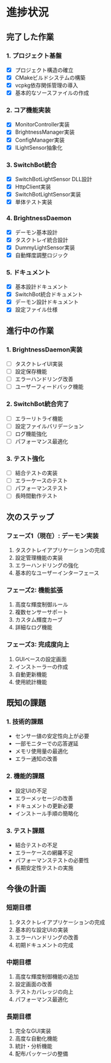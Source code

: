 # 進捗状況

## 完了した作業

### 1. プロジェクト基盤
- [x] プロジェクト構造の確立
- [x] CMakeビルドシステムの構築
- [x] vcpkg依存関係管理の導入
- [x] 基本的なソースファイルの作成

### 2. コア機能実装
- [x] MonitorController実装
- [x] BrightnessManager実装
- [x] ConfigManager実装
- [x] ILightSensor抽象化

### 3. SwitchBot統合
- [x] SwitchBotLightSensor DLL設計
- [x] HttpClient実装
- [x] SwitchBotLightSensor実装
- [x] 単体テスト実装

### 4. BrightnessDaemon
- [x] デーモン基本設計
- [x] タスクトレイ統合設計
- [x] DummyLightSensor実装
- [x] 自動輝度調整ロジック

### 5. ドキュメント
- [x] 基本設計ドキュメント
- [x] SwitchBot統合ドキュメント
- [x] デーモン設計ドキュメント
- [x] 設定ファイル仕様

## 進行中の作業

### 1. BrightnessDaemon実装
- [ ] タスクトレイUI実装
- [ ] 設定保存機能
- [ ] エラーハンドリング改善
- [ ] ユーザーフィードバック機能

### 2. SwitchBot統合完了
- [ ] エラーリトライ機能
- [ ] 設定ファイルバリデーション
- [ ] ログ機能強化
- [ ] パフォーマンス最適化

### 3. テスト強化
- [ ] 結合テストの実装
- [ ] エラーケースのテスト
- [ ] パフォーマンステスト
- [ ] 長時間動作テスト

## 次のステップ

### フェーズ1（現在）: デーモン実装
1. タスクトレイアプリケーションの完成
2. 設定管理機能の実装
3. エラーハンドリングの強化
4. 基本的なユーザーインターフェース

### フェーズ2: 機能拡張
1. 高度な輝度制御ルール
2. 複数センサーサポート
3. カスタム輝度カーブ
4. 詳細なログ機能

### フェーズ3: 完成度向上
1. GUIベースの設定画面
2. インストーラーの作成
3. 自動更新機能
4. 使用統計機能

## 既知の課題

### 1. 技術的課題
- センサー値の安定性向上が必要
- 一部モニターでの応答遅延
- メモリ使用量の最適化
- エラー通知の改善

### 2. 機能的課題
- 設定UIの不足
- エラーメッセージの改善
- ドキュメントの更新必要
- インストール手順の簡略化

### 3. テスト課題
- 結合テストの不足
- エラーケースの網羅不足
- パフォーマンステストの必要性
- 長期安定性テストの実施

## 今後の計画

### 短期目標
1. タスクトレイアプリケーションの完成
2. 基本的な設定UIの実装
3. エラーハンドリングの改善
4. 初期ドキュメントの完成

### 中期目標
1. 高度な輝度制御機能の追加
2. 設定画面の改善
3. テストカバレッジの向上
4. パフォーマンス最適化

### 長期目標
1. 完全なGUI実装
2. 高度な自動化機能
3. 統計・分析機能
4. 配布パッケージの整備
